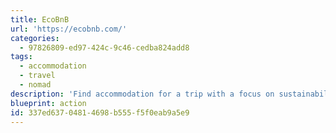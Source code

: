 ```yaml
---
title: EcoBnB
url: 'https://ecobnb.com/'
categories:
  - 97826809-ed97-424c-9c46-cedba824add8
tags:
  - accommodation
  - travel
  - nomad
description: 'Find accommodation for a trip with a focus on sustainability. Most locations get their electricity from renewable sources, you wont find loads of single-use plastics, they recycle more than 80% of their waste, etc.'
blueprint: action
id: 337ed637-0481-4698-b555-f5f0eab9a5e9
---
```


